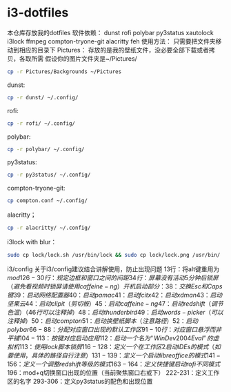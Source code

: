 # i3-dotfiles
本仓库存放我的dotfiles
软件依赖：
dunst rofi polybar py3status xautolock i3lock ffmpeg compton-tryone-git alacritty feh
使用方法：
只需要把文件夹移动到相应的目录下
Pictures：
存放的是我的壁纸文件，没必要全部下载或者拷贝，各取所需
假设你的图片文件夹是~/Pictures/
```bash
cp -r Pictures/Backgrounds ~/Pictures
```
dunst:
```bash
cp -r dunst/ ~/.config/
```
rofi:
```bash
cp -r rofi/ ~/.config/
```
polybar:
```bash
cp -r polybar/ ~/.config/
```
py3status:
```bash
cp -r py3status/ ~/.config/
```
compton-tryone-git:
```bash
cp compton.conf ~/.config/
```
alacritty；
```bash
cp -r alacritty/ ~/.config/
```
i3lock with blur：
```bash
sudo cp lock/lock.sh /usr/bin/lock && sudo cp lock/lock.png /usr/bin/
```
i3/config
关于i3/config建议结合讲解使用，防止出现问题
13行：将alt键重用为$mod1
26-30行：规定边框和窗口之间的间距
34行：屏幕没有活动5分钟后锁屏（避免看视频时锁屏请使用caffeine-ng）
开机启动部分：
38：交换Esc和Caps键
39：启动网络配置器
40：启动pamac
41：启动fcitx
42：启动xdman
43：启动坚果云
44：启动clipit（剪切板）
45：启动caffeine-ng
47：启动redshift（调节色温）（46行可以注释掉）
48：启动thunderbird
49：启动words-picker（可以注释掉）
50：启动compton
51：启动换壁纸脚本（注意路径）
52：启动polybar
66-88：分配对应窗口出现的默认工作区
91-10行：对应窗口悬浮而非平铺
104-113：按键对应启动应用
112：启动一个名为“WinDev2004Eval”的虚拟机
113：使用lock脚本锁屏
116-128：定义一个在工作区2启动IDEs的模式（如要使用，具体的路径自行注意）
131-139：定义一个启动libreoffice的模式
141-156：定义一个调整redshift等级的模式
163-164：定义快捷键启动rofi不同模式
196：$mod+q切换窗口出现的位置（当前聚焦窗口右或下）
222-231：定义工作区的名字
293-306：定义py3status的配色和出现位置
